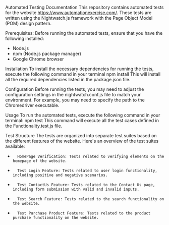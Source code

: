Automated Testing Documentation
This repository contains automated tests for the website https://www.automationexercise.com/. These tests are written using the Nightwatch.js framework with the Page Object Model (POM) design pattern.

Prerequisites:
Before running the automated tests, ensure that you have the following installed:
* Node.js
* npm (Node.js package manager)
* Google Chrome browser

Installation
To install the necessary dependencies for running the tests, execute the following command in your terminal
npm install
This will install all the required dependencies listed in the package.json file.

Configuration
Before running the tests, you may need to adjust the configuration settings in the nightwatch.conf.js file to match your environment. For example, you may need to specify the path to the Chromedriver executable.

Usage
To run the automated tests, execute the following command in your terminal:
npm test
This command will execute all the test cases defined in the Functionality.test.js file.

Test Structure
The tests are organized into separate test suites based on the different features of the website. Here's an overview of the test suites available:
* 		HomePage Verification: Tests related to verifying elements on the homepage of the website.
* 		Test Login Feature: Tests related to user login functionality, including positive and negative scenarios.
* 		Test ContactUs Feature: Tests related to the Contact Us page, including form submission with valid and invalid inputs.
* 		Test Search Feature: Tests related to the search functionality on the website.
* 		Test Purchase Product Feature: Tests related to the product purchase functionality on the website.

